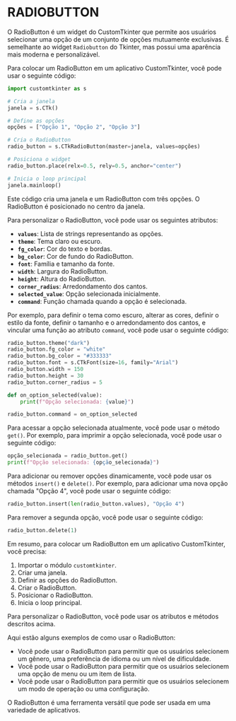 # RADIOBUTTON
O RadioButton é um widget do CustomTkinter que permite aos usuários selecionar uma opção de um conjunto de opções mutuamente exclusivas. É semelhante ao widget `Radiobutton` do Tkinter, mas possui uma aparência mais moderna e personalizável.

Para colocar um RadioButton em um aplicativo CustomTkinter, você pode usar o seguinte código:

```python
import customtkinter as s

# Cria a janela
janela = s.CTk()

# Define as opções
opções = ["Opção 1", "Opção 2", "Opção 3"]

# Cria o RadioButton
radio_button = s.CTkRadioButton(master=janela, values=opções)

# Posiciona o widget
radio_button.place(relx=0.5, rely=0.5, anchor="center")

# Inicia o loop principal
janela.mainloop()
```

Este código cria uma janela e um RadioButton com três opções. O RadioButton é posicionado no centro da janela.

Para personalizar o RadioButton, você pode usar os seguintes atributos:

* **`values`**: Lista de strings representando as opções.
* **`theme`**: Tema claro ou escuro.
* **`fg_color`**: Cor do texto e bordas.
* **`bg_color`**: Cor de fundo do RadioButton.
* **`font`**: Família e tamanho da fonte.
* **`width`**: Largura do RadioButton.
* **`height`**: Altura do RadioButton.
* **`corner_radius`**: Arredondamento dos cantos.
* **`selected_value`**: Opção selecionada inicialmente.
* **`command`**: Função chamada quando a opção é selecionada.

Por exemplo, para definir o tema como escuro, alterar as cores, definir o estilo da fonte, definir o tamanho e o arredondamento dos cantos, e vincular uma função ao atributo `command`, você pode usar o seguinte código:

```python
radio_button.theme("dark")
radio_button.fg_color = "white"
radio_button.bg_color = "#333333"
radio_button.font = s.CTkFont(size=16, family="Arial")
radio_button.width = 150
radio_button.height = 30
radio_button.corner_radius = 5

def on_option_selected(value):
    print(f"Opção selecionada: {value}")

radio_button.command = on_option_selected
```

Para acessar a opção selecionada atualmente, você pode usar o método `get()`. Por exemplo, para imprimir a opção selecionada, você pode usar o seguinte código:

```python
opção_selecionada = radio_button.get()
print(f"Opção selecionada: {opção_selecionada}")
```

Para adicionar ou remover opções dinamicamente, você pode usar os métodos `insert()` e `delete()`. Por exemplo, para adicionar uma nova opção chamada "Opção 4", você pode usar o seguinte código:

```python
radio_button.insert(len(radio_button.values), "Opção 4")
```

Para remover a segunda opção, você pode usar o seguinte código:

```python
radio_button.delete(1)
```

Em resumo, para colocar um RadioButton em um aplicativo CustomTkinter, você precisa:

1. Importar o módulo `customtkinter`.
2. Criar uma janela.
3. Definir as opções do RadioButton.
4. Criar o RadioButton.
5. Posicionar o RadioButton.
6. Inicia o loop principal.

Para personalizar o RadioButton, você pode usar os atributos e métodos descritos acima.

Aqui estão alguns exemplos de como usar o RadioButton:

* Você pode usar o RadioButton para permitir que os usuários selecionem um gênero, uma preferência de idioma ou um nível de dificuldade.
* Você pode usar o RadioButton para permitir que os usuários selecionem uma opção de menu ou um item de lista.
* Você pode usar o RadioButton para permitir que os usuários selecionem um modo de operação ou uma configuração.

O RadioButton é uma ferramenta versátil que pode ser usada em uma variedade de aplicativos.